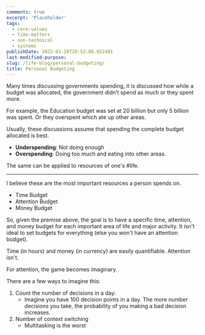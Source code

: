 ```yaml
---
comments: true
excerpt: 'Placeholder'
tags:
  - core-values
  - time-matters
  - non-technical
  - systems
publishDate: 2022-01-28T20:52:08.052481
last-modified-purpose:
slug: /life-blog/personal-budgeting/
title: Personal Budgeting
---
```


Many times discussing governments spending, it is discussed how while a budget was allocated, the government didn’t spend as much or they spent more.

For example, the Education budget was set at 20 billion but only 5 billion was spent. Or they overspent which ate up other areas.

Usually, these discussions assume that spending the complete budget allocated is best.

- **Underspending**: Not doing enough
- **Overspending**: Doing too much and eating into other areas.

The same can be applied to resources of one's #life.

---

I believe these are the most important resources a person spends on.

- Time Budget
- Attention Budget
- Money Budget

So, given the premise above, the goal is to have a specific time, attention, and money budget for each important area of life and major activity. It isn't ideal to set budgets for everything (else you won't have an attention budget).

Time (in hours) and money (in currency) are easily quantifiable. Attention isn't.

For attention, the game becomes imaginary.

There are a few ways to imagine this:

1. Count the number of decisions in a day:
   - Imagine you have 100 decision points in a day.
     The more number decisions you take, the probability of you making a bad decision increases.
2. Number of context switching
   - Multitasking is the worst

